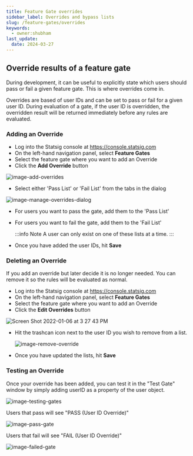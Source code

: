 ```yaml
---
title: Feature Gate overrides
sidebar_label: Overrides and bypass lists
slug: /feature-gates/overrides
keywords:
  - owner:shubham
last_update:
  date: 2024-03-27
---
```


## Override results of a feature gate

During development, it can be useful to explicitly state which users should pass or fail a given feature gate. This is where overrides come in.

Overrides are based of user IDs and can be set to pass or fail for a given user ID. During evaluation of a gate, if the user ID is overridden, the overridden result will be returned immediately before any rules are evaluated.

### Adding an Override

- Log into the Statsig console at https://console.statsig.com
- On the left-hand navigation panel, select **Feature Gates**
- Select the feature gate where you want to add an Override
- Click the **Add Override** button

![image-add-overrides](https://user-images.githubusercontent.com/95646168/148461864-4a5efd47-2e40-478f-81e5-49edfc5ea2e9.png)

- Select either 'Pass List' or 'Fail List' from the tabs in the dialog

![image-manage-overrides-dialog](https://user-images.githubusercontent.com/95646168/148462020-417c007f-d492-46f7-8d25-d7a5178b4fe2.png)

- For users you want to pass the gate, add them to the 'Pass List'
- For users you want to fail the gate, add them to the 'Fail List'

  :::info Note
  A user can only exist on one of these lists at a time.
  :::

- Once you have added the user IDs, hit **Save**

### Deleting an Override

If you add an override but later decide it is no longer needed. You can remove it so the rules will be evaluated as normal.

- Log into the Statsig console at https://console.statsig.com
- On the left-hand navigation panel, select **Feature Gates**
- Select the feature gate where you want to add an Override
- Click the **Edit Overrides** button

![Screen Shot 2022-01-06 at 3 27 43 PM](https://user-images.githubusercontent.com/95646168/148469394-9f86db83-26f6-4a5b-809f-8a53f0b4f1fa.png)

- Hit the trashcan icon next to the user ID you wish to remove from a list.

  ![image-remove-override](https://user-images.githubusercontent.com/95646168/148463292-6740a09f-337f-441a-9cfa-a547a5dc6183.png)

- Once you have updated the lists, hit **Save**

### Testing an Override

Once your override has been added, you can test it in the "Test Gate" window by simply adding userID as a property of the user object.

![image-testing-gates](https://user-images.githubusercontent.com/95646168/148462648-e7da94bb-a681-4b0a-ad53-1254c6abe623.png)

Users that pass will see "PASS (User ID Override)"

![image-pass-gate](https://user-images.githubusercontent.com/95646168/148462641-57b544c1-bbdb-48cf-bb7f-967b0b20fc63.png)

Users that fail will see "FAIL (User ID Override)"

![image-failed-gate](https://user-images.githubusercontent.com/95646168/148462634-de69b838-f7b1-431c-9119-64ce123ad218.png)
